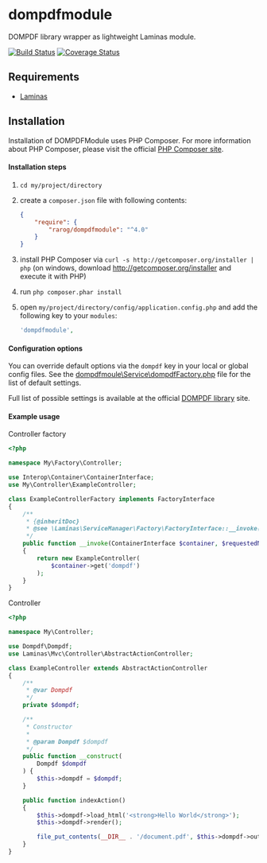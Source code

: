 dompdfmodule
============

DOMPDF library wrapper as lightweight Laminas module.

[![Build Status](https://travis-ci.org/rarog/dompdfmodule.svg?branch=master)](https://travis-ci.org/rarog/dompdfmodule)
[![Coverage Status](https://coveralls.io/repos/github/rarog/dompdfmodule/badge.svg?branch=master)](https://coveralls.io/github/rarog/dompdfmodule?branch=master)

## Requirements
  - [Laminas](https://getlaminas.org/)

## Installation
Installation of DOMPDFModule uses PHP Composer. For more information about
PHP Composer, please visit the official [PHP Composer site](http://getcomposer.org/).

#### Installation steps

  1. `cd my/project/directory`
  2. create a `composer.json` file with following contents:

     ```json
     {
         "require": {
             "rarog/dompdfmodule": "^4.0"
         }
     }
     ```
  3. install PHP Composer via `curl -s http://getcomposer.org/installer | php` (on windows, download
     http://getcomposer.org/installer and execute it with PHP)
  4. run `php composer.phar install`
  5. open `my/project/directory/config/application.config.php` and add the following key to your `modules`:

     ```php
     'dompdfmodule',
     ```

#### Configuration options
You can override default options via the `dompdf` key in your local or global config files. See the [dompdfmoule\Service\dompdfFactory.php](https://github.com/mikemix/dompdfmodule/blob/master/src/dompdfmodule/Service/dompdfFactory.php#L39) file for the list of default settings.

Full list of possible settings is available at the official [DOMPDF library](https://github.com/dompdf/dompdf) site.

#### Example usage

Controller factory

```php
<?php

namespace My\Factory\Controller;

use Interop\Container\ContainerInterface;
use My\Controller\ExampleController;

class ExampleControllerFactory implements FactoryInterface
{
    /**
     * {@inheritDoc}
     * @see \Laminas\ServiceManager\Factory\FactoryInterface::__invoke()
     */
    public function __invoke(ContainerInterface $container, $requestedName, array $options = null)
    {
        return new ExampleController(
            $container->get('dompdf')
        );
    }
}
```

Controller

```php
<?php

namespace My\Controller;

use Dompdf\Dompdf;
use Laminas\Mvc\Controller\AbstractActionController;

class ExampleController extends AbstractActionController
{
    /**
     * @var Dompdf
     */
    private $dompdf;

    /**
     * Constructor
     *
     * @param Dompdf $dompdf
     */
    public function __construct(
        Dompdf $dompdf
    ) {
        $this->dompdf = $dompdf;
    }

    public function indexAction()
    {
        $this->dompdf->load_html('<strong>Hello World</strong>');
        $this->dompdf->render();

        file_put_contents(__DIR__ . '/document.pdf', $this->dompdf->output());
    }
}
```
